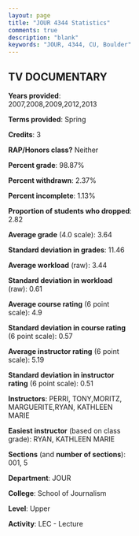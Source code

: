 ```yaml
---
layout: page
title: "JOUR 4344 Statistics"
comments: true
description: "blank"
keywords: "JOUR, 4344, CU, Boulder"
--- 
```

<head>
<script src="https://ajax.googleapis.com/ajax/libs/jquery/2.1.3/jquery.min.js"></script>
<script src="https://dl.dropboxusercontent.com/s/pc42nxpaw1ea4o9/highcharts.js?dl=0"></script>
<!-- <script src="../assets/js/highcharts.js"></script> -->
<style type="text/css">@font-face {
	font-family: "Bebas Neue";
	src: url(https://www.filehosting.org/file/details/544349/BebasNeue%20Regular.otf) format("opentype");
	}
	h1.Bebas { 
		font-family: "Bebas Neue", Verdana, Tahoma;
	}
</style>
</head>
<body>
	<div id="container" style="float: right; width: 45%; height: 88%; margin-left: 2.5%; margin-right: 2.5%;"></div>
	<script language="JavaScript">
		$(document).ready(function() {
		var chart = {type: 'column'};
		var title = {text: 'Grade Distribution'};
		var xAxis = {categories: ['A','B','C','D','F'],crosshair: true};
		var yAxis = {min: 0,title: {text: 'Percentage'}};
		var tooltip = {headerFormat: '<center><b><span style="font-size:20px">{point.key}</span></b></center>',
		               pointFormat: '<td style="padding:0"><b>{point.y:.1f}%</b></td>',
		               footerFormat: '</table>',shared: true,useHTML: true};
		var plotOptions = {column: {pointPadding: 0.0,borderWidth: 0}};  
		var credits = {enabled: false};var series= [{name: 'Percent',data: [64.71,33.82,1.47,0.0,0.0,]}];
		var json = {};
		json.chart = chart;
		json.title = title;
		json.tooltip = tooltip;
		json.xAxis = xAxis;
		json.yAxis = yAxis;  
		json.series = series;
		json.plotOptions = plotOptions;  
		json.credits = credits;
		$('#container').highcharts(json);
	});
	</script>
</body>
			   
## TV DOCUMENTARY

**Years provided**: 2007,2008,2009,2012,2013

**Terms provided**: Spring

**Credits**: 3

**RAP/Honors class?** Neither

**Percent grade**: 98.87%

**Percent withdrawn**: 2.37%

**Percent incomplete**: 1.13%

**Proportion of students who dropped**: 2.82

**Average grade** (4.0 scale): 3.64

**Standard deviation in grades**: 11.46

**Average workload** (raw): 3.44

**Standard deviation in workload** (raw): 0.61

**Average course rating** (6 point scale): 4.9

**Standard deviation in course rating** (6 point scale): 0.57

**Average instructor rating** (6 point scale): 5.19

**Standard deviation in instructor rating** (6 point scale): 0.51

**Instructors**: PERRI, TONY,MORITZ, MARGUERITE,RYAN, KATHLEEN MARIE

**Easiest instructor** (based on class grade): RYAN, KATHLEEN MARIE

**Sections** (and **number of sections**): 001, 5

**Department**: JOUR

**College**: School of Journalism

**Level**: Upper

**Activity**: LEC - Lecture